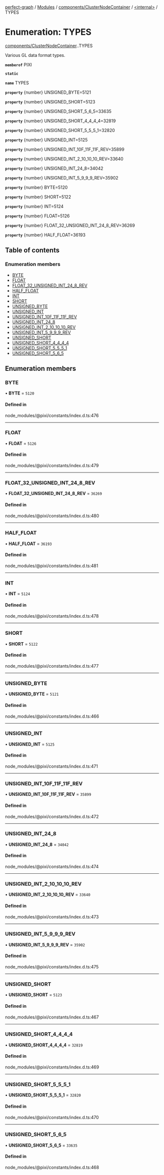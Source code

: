 [perfect-graph](../README.md) / [Modules](../modules.md) / [components/ClusterNodeContainer](../modules/components_ClusterNodeContainer.md) / [<internal\>](../modules/components_ClusterNodeContainer._internal_.md) / TYPES

# Enumeration: TYPES

[components/ClusterNodeContainer](../modules/components_ClusterNodeContainer.md).[<internal>](../modules/components_ClusterNodeContainer._internal_.md).TYPES

Various GL data format types.

**`memberof`** PIXI

**`static`**

**`name`** TYPES

**`property`** {number} UNSIGNED_BYTE=5121

**`property`** {number} UNSIGNED_SHORT=5123

**`property`** {number} UNSIGNED_SHORT_5_6_5=33635

**`property`** {number} UNSIGNED_SHORT_4_4_4_4=32819

**`property`** {number} UNSIGNED_SHORT_5_5_5_1=32820

**`property`** {number} UNSIGNED_INT=5125

**`property`** {number} UNSIGNED_INT_10F_11F_11F_REV=35899

**`property`** {number} UNSIGNED_INT_2_10_10_10_REV=33640

**`property`** {number} UNSIGNED_INT_24_8=34042

**`property`** {number} UNSIGNED_INT_5_9_9_9_REV=35902

**`property`** {number} BYTE=5120

**`property`** {number} SHORT=5122

**`property`** {number} INT=5124

**`property`** {number} FLOAT=5126

**`property`** {number} FLOAT_32_UNSIGNED_INT_24_8_REV=36269

**`property`** {number} HALF_FLOAT=36193

## Table of contents

### Enumeration members

- [BYTE](components_ClusterNodeContainer._internal_.TYPES.md#byte)
- [FLOAT](components_ClusterNodeContainer._internal_.TYPES.md#float)
- [FLOAT\_32\_UNSIGNED\_INT\_24\_8\_REV](components_ClusterNodeContainer._internal_.TYPES.md#float_32_unsigned_int_24_8_rev)
- [HALF\_FLOAT](components_ClusterNodeContainer._internal_.TYPES.md#half_float)
- [INT](components_ClusterNodeContainer._internal_.TYPES.md#int)
- [SHORT](components_ClusterNodeContainer._internal_.TYPES.md#short)
- [UNSIGNED\_BYTE](components_ClusterNodeContainer._internal_.TYPES.md#unsigned_byte)
- [UNSIGNED\_INT](components_ClusterNodeContainer._internal_.TYPES.md#unsigned_int)
- [UNSIGNED\_INT\_10F\_11F\_11F\_REV](components_ClusterNodeContainer._internal_.TYPES.md#unsigned_int_10f_11f_11f_rev)
- [UNSIGNED\_INT\_24\_8](components_ClusterNodeContainer._internal_.TYPES.md#unsigned_int_24_8)
- [UNSIGNED\_INT\_2\_10\_10\_10\_REV](components_ClusterNodeContainer._internal_.TYPES.md#unsigned_int_2_10_10_10_rev)
- [UNSIGNED\_INT\_5\_9\_9\_9\_REV](components_ClusterNodeContainer._internal_.TYPES.md#unsigned_int_5_9_9_9_rev)
- [UNSIGNED\_SHORT](components_ClusterNodeContainer._internal_.TYPES.md#unsigned_short)
- [UNSIGNED\_SHORT\_4\_4\_4\_4](components_ClusterNodeContainer._internal_.TYPES.md#unsigned_short_4_4_4_4)
- [UNSIGNED\_SHORT\_5\_5\_5\_1](components_ClusterNodeContainer._internal_.TYPES.md#unsigned_short_5_5_5_1)
- [UNSIGNED\_SHORT\_5\_6\_5](components_ClusterNodeContainer._internal_.TYPES.md#unsigned_short_5_6_5)

## Enumeration members

### BYTE

• **BYTE** = `5120`

#### Defined in

node_modules/@pixi/constants/index.d.ts:476

___

### FLOAT

• **FLOAT** = `5126`

#### Defined in

node_modules/@pixi/constants/index.d.ts:479

___

### FLOAT\_32\_UNSIGNED\_INT\_24\_8\_REV

• **FLOAT\_32\_UNSIGNED\_INT\_24\_8\_REV** = `36269`

#### Defined in

node_modules/@pixi/constants/index.d.ts:480

___

### HALF\_FLOAT

• **HALF\_FLOAT** = `36193`

#### Defined in

node_modules/@pixi/constants/index.d.ts:481

___

### INT

• **INT** = `5124`

#### Defined in

node_modules/@pixi/constants/index.d.ts:478

___

### SHORT

• **SHORT** = `5122`

#### Defined in

node_modules/@pixi/constants/index.d.ts:477

___

### UNSIGNED\_BYTE

• **UNSIGNED\_BYTE** = `5121`

#### Defined in

node_modules/@pixi/constants/index.d.ts:466

___

### UNSIGNED\_INT

• **UNSIGNED\_INT** = `5125`

#### Defined in

node_modules/@pixi/constants/index.d.ts:471

___

### UNSIGNED\_INT\_10F\_11F\_11F\_REV

• **UNSIGNED\_INT\_10F\_11F\_11F\_REV** = `35899`

#### Defined in

node_modules/@pixi/constants/index.d.ts:472

___

### UNSIGNED\_INT\_24\_8

• **UNSIGNED\_INT\_24\_8** = `34042`

#### Defined in

node_modules/@pixi/constants/index.d.ts:474

___

### UNSIGNED\_INT\_2\_10\_10\_10\_REV

• **UNSIGNED\_INT\_2\_10\_10\_10\_REV** = `33640`

#### Defined in

node_modules/@pixi/constants/index.d.ts:473

___

### UNSIGNED\_INT\_5\_9\_9\_9\_REV

• **UNSIGNED\_INT\_5\_9\_9\_9\_REV** = `35902`

#### Defined in

node_modules/@pixi/constants/index.d.ts:475

___

### UNSIGNED\_SHORT

• **UNSIGNED\_SHORT** = `5123`

#### Defined in

node_modules/@pixi/constants/index.d.ts:467

___

### UNSIGNED\_SHORT\_4\_4\_4\_4

• **UNSIGNED\_SHORT\_4\_4\_4\_4** = `32819`

#### Defined in

node_modules/@pixi/constants/index.d.ts:469

___

### UNSIGNED\_SHORT\_5\_5\_5\_1

• **UNSIGNED\_SHORT\_5\_5\_5\_1** = `32820`

#### Defined in

node_modules/@pixi/constants/index.d.ts:470

___

### UNSIGNED\_SHORT\_5\_6\_5

• **UNSIGNED\_SHORT\_5\_6\_5** = `33635`

#### Defined in

node_modules/@pixi/constants/index.d.ts:468
